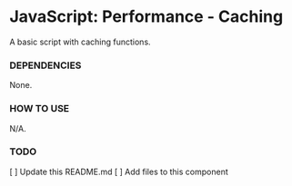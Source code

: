 # JavaScript: Performance - Caching
A basic script with caching functions.

### DEPENDENCIES
None.

### HOW TO USE
N/A.

### TODO
[ ] Update this README.md
[ ] Add files to this component